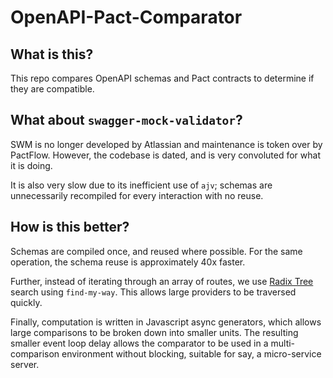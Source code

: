 # OpenAPI-Pact-Comparator

## What is this?

This repo compares OpenAPI schemas and Pact contracts to determine if they are
compatible.

## What about `swagger-mock-validator`?

SWM is no longer developed by Atlassian and maintenance is token over by
PactFlow. However, the codebase is dated, and is very convoluted for what it is
doing.

It is also very slow due to its inefficient use of `ajv`; schemas are
unnecessarily recompiled for every interaction with no reuse.

## How is this better?

Schemas are compiled once, and reused where possible.  For the same operation,
the schema reuse is approximately 40x faster.

Further, instead of iterating through an array of routes, we use [Radix
Tree](https://en.wikipedia.org/wiki/Radix_tree) search using `find-my-way`.
This allows large providers to be traversed quickly.

Finally, computation is written in Javascript async generators, which allows
large comparisons to be broken down into smaller units. The resulting smaller
event loop delay allows the comparator to be used in a multi-comparison
environment without blocking, suitable for say, a micro-service server.
